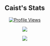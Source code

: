 
<h2 align="center">Caist's Stats</h2>
<a href="https://github.com/caisticalhour">
  <p align="center">
    <img src="https://komarev.com/ghpvc/?username=caistly" alt="Profile Views">
  </p>
</a>

<p align="center">
  <img src="https://github-readme-stats.vercel.app/api/?username=caistly&title_color=4F8CC9&text_color=9f9f9f&show_icons=true&bg_color=00000000&hide_border=true&icon_color=4F8CC9&hide_title=true&count_private=true" />
</p>

<p align="center">
  <img src="https://discord.c99.nl/widget/theme-4/591269327018131486.png" />
</p>
